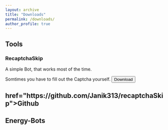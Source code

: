 ```yaml
---
layout: archive
title: "Downloads"
permalink: /downloads/
author_profile: true
---
```



<h2>Tools</h2>
<h3>RecaptchaSkip</h3>
A simple Bot, that works most of the time.

Somtimes you have to fill out the Captcha yourself.
<button href="https://github.com/Janik313/recaptchaSkip/raw/master/%5Brecaptcha%20skip%5D.user.js">Download</button>
<h2> href="https://github.com/Janik313/recaptchaSkip">Github</h2>

<h2>Energy-Bots</h2>


